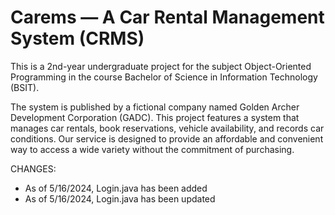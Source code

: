 # Carems — A Car Rental Management System (CRMS) 
This is a 2nd-year undergraduate project for the subject Object-Oriented Programming in the course Bachelor of Science in Information Technology (BSIT). 

The system is published by a fictional company named Golden Archer Development Corporation (GADC). This project features a system that manages car rentals, book reservations, vehicle availability, and records car conditions. Our service is designed to provide an affordable and convenient way to access a wide variety without the commitment of purchasing. 

CHANGES:
- As of 5/16/2024, Login.java has been added
- As of 5/16/2024, Login.java has been updated
